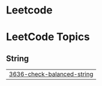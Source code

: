 # Leetcode
<!---LeetCode Topics Start-->
# LeetCode Topics
## String
|  |
| ------- |
| [3636-check-balanced-string](https://github.com/harrish159/Leetcode/tree/master/3636-check-balanced-string) |
<!---LeetCode Topics End-->